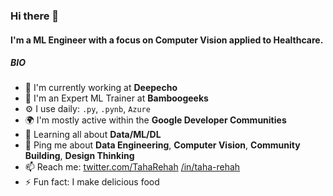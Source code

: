 
### Hi there 👋

#### I'm a ML Engineer with a focus on Computer Vision applied to Healthcare.

##### BIO

- 🏢 I'm currently working at **Deepecho**
- 👯 I'm an Expert ML Trainer at **Bamboogeeks**
- ⚙️ I use daily: `.py`, `.pynb`, `Azure`
- 🌍 I'm mostly active within the **Google Developer Communities**
- 🌱 Learning all about **Data/ML/DL**
- 💬 Ping me about **Data Engineering**, **Computer Vision**, **Community Building**, **Design Thinking**
- 📫 Reach me: [twitter.com/TahaRehah](https://twitter.com/TahaRehah) [/in/taha-rehah](https://www.linkedin.com/in/taha-rehah/)
- ⚡️ Fun fact: I make delicious food
